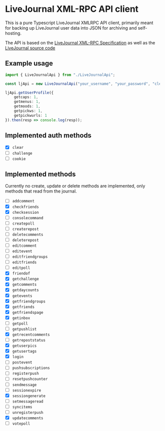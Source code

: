 # LiveJournal XML-RPC API client

This is a pure Typescript LiveJournal XMLRPC API client, primarily meant for backing up LiveJournal user data into JSON for archiving and self-hosting.

The API is based on the [LiveJournal XML-RPC Specification](https://wh.lj.ru/s2/developers/f/LiveJournal_XML-RPC_Specification_(EN).pdf) as well as the [LiveJournal source code](https://github.com/apparentlymart/livejournal/blob/master/cgi-bin/ljprotocol.pl)

## Example usage

```typescript
import { LiveJournalApi } from "./LiveJournalApi";

const ljApi = new LiveJournalApi("your_username", "your_password", "clear");

ljApi.getUserProfile({
    getcaps: 1,
    getmenus: 1,
    getmoods: 1,
    getpickws: 1,
    getpickwurls: 1
}).then(resp => console.log(resp));
```

## Implemented auth methods

- [x] `clear` 
- [ ] `challenge` 
- [ ] `cookie` 

## Implemented methods

Currently no create, update or delete methods are implemented, only methods that read from the journal.

- [ ] `addcomment`
- [x] `checkfriends`
- [x] `checksession`
- [ ] `consolecommand`
- [ ] `createpoll`
- [ ] `createrepost`
- [ ] `deletecomments`
- [ ] `deleterepost`
- [ ] `editcomment`
- [ ] `editevent`
- [ ] `editfriendgroups`
- [ ] `editfriends`
- [ ] `editpoll`
- [x] `friendof`
- [x] `getchallenge`
- [x] `getcomments`
- [x] `getdaycounts`
- [x] `getevents`
- [x] `getfriendgroups`
- [x] `getfriends`
- [x] `getfriendspage`
- [x] `getinbox`
- [ ] `getpoll`
- [ ] `getpushlist`
- [x] `getrecentcomments`
- [ ] `getrepoststatus`
- [x] `getuserpics`
- [x] `getusertags`
- [x] `login`
- [ ] `postevent`
- [ ] `pushsubscriptions`
- [ ] `registerpush`
- [ ] `resetpushcounter`
- [ ] `sendmessage`
- [ ] `sessionexpire`
- [x] `sessiongenerate`
- [ ] `setmessageread`
- [ ] `syncitems`
- [ ] `unregisterpush`
- [x] `updatecomments`
- [ ] `votepoll`